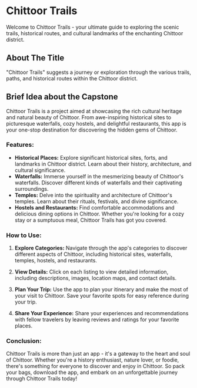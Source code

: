 # Chittoor Trails

Welcome to Chittoor Trails - your ultimate guide to exploring the scenic trails, historical routes, and cultural landmarks of the enchanting Chittoor district.

## About The Title

"Chittoor Trails" suggests a journey or exploration through the various trails, paths, and historical routes within the Chittoor district.

## Brief Idea about the Capstone

Chittoor Trails is a project aimed at showcasing the rich cultural heritage and natural beauty of Chittoor. From awe-inspiring historical sites to picturesque waterfalls, cozy hostels, and delightful restaurants, this app is your one-stop destination for discovering the hidden gems of Chittoor.

### Features:

- **Historical Places:** Explore significant historical sites, forts, and landmarks in Chittoor district. Learn about their history, architecture, and cultural significance.
- **Waterfalls:** Immerse yourself in the mesmerizing beauty of Chittoor's waterfalls. Discover different kinds of waterfalls and their captivating surroundings.
- **Temples:** Delve into the spirituality and architecture of Chittoor's temples. Learn about their rituals, festivals, and divine significance.
- **Hostels and Restaurants:** Find comfortable accommodations and delicious dining options in Chittoor. Whether you're looking for a cozy stay or a sumptuous meal, Chittoor Trails has got you covered.

### How to Use:

1. **Explore Categories:** Navigate through the app's categories to discover different aspects of Chittoor, including historical sites, waterfalls, temples, hostels, and restaurants.

2. **View Details:** Click on each listing to view detailed information, including descriptions, images, location maps, and contact details.

3. **Plan Your Trip:** Use the app to plan your itinerary and make the most of your visit to Chittoor. Save your favorite spots for easy reference during your trip.

4. **Share Your Experience:** Share your experiences and recommendations with fellow travelers by leaving reviews and ratings for your favorite places.

### Conclusion:

Chittoor Trails is more than just an app - it's a gateway to the heart and soul of Chittoor. Whether you're a history enthusiast, nature lover, or foodie, there's something for everyone to discover and enjoy in Chittoor. So pack your bags, download the app, and embark on an unforgettable journey through Chittoor Trails today!
